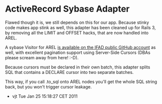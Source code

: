 ActiveRecord Sybase Adapter
===========================

Flawed though it is, we still depends on this for our app. Because
stinky code makes app stink as well, this adapter has been cleaned
up for Rails 3, by removing all the LIMIT and OFFSET hacks, that
are now handled into AREL.

A sybase Visitor for AREL [is available on the IFAD public GitHub
account](http://github.com/ifad/arel-sybase-visitor) as well, with
excellent pagination support using Server-Side Cursors (DBAs please
scream away from here! :-D).

Because cursors must be declared in their own batch, this adapter
splits SQL that contains a DECLARE cursor into two separate batches.

This way, if you call .to_sql onto AREL nodes you'll get the whole
SQL string back, but you won't trigger cursor leakage.

  - vjt  Tue Jan 25 15:18:27 CET 2011

